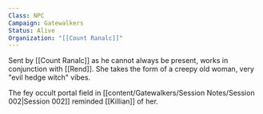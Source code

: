 ```yaml
---
Class: NPC
Campaign: Gatewalkers
Status: Alive
Organization: "[[Count Ranalc]]"
---
```

Sent by [[Count Ranalc]] as he cannot always be present, works in conjunction with [[Rend]]. She takes the form of a creepy old woman, very "evil hedge witch" vibes.

The fey occult portal field in [[content/Gatewalkers/Session Notes/Session 002|Session 002]] reminded [[Killian]] of her.